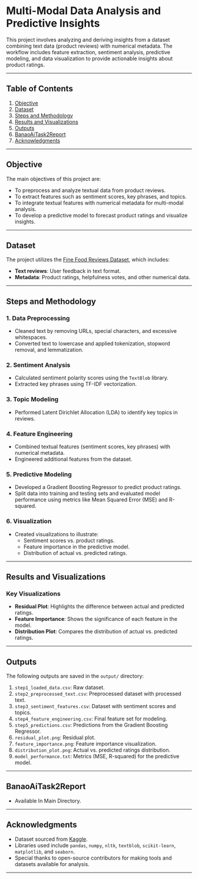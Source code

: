 # Multi-Modal Data Analysis and Predictive Insights

This project involves analyzing and deriving insights from a dataset combining text data (product reviews) with numerical metadata. The workflow includes feature extraction, sentiment analysis, predictive modeling, and data visualization to provide actionable insights about product ratings.

---

## Table of Contents
1. [Objective](#objective)
2. [Dataset](#dataset)
3. [Steps and Methodology](#steps-and-methodology)
4. [Results and Visualizations](#results-and-visualizations)
5. [Outputs](#outputs)
6. [BanaoAiTask2Report](#banaoAitask2report)
7. [Acknowledgments](#acknowledgments)

---

## Objective
The main objectives of this project are:
- To preprocess and analyze textual data from product reviews.
- To extract features such as sentiment scores, key phrases, and topics.
- To integrate textual features with numerical metadata for multi-modal analysis.
- To develop a predictive model to forecast product ratings and visualize insights.

---

## Dataset
The project utilizes the [Fine Food Reviews Dataset](https://www.kaggle.com/datasets/snap/amazon-fine-food-reviews), which includes:
- **Text reviews**: User feedback in text format.
- **Metadata**: Product ratings, helpfulness votes, and other numerical data.

---

## Steps and Methodology

### 1. Data Preprocessing
- Cleaned text by removing URLs, special characters, and excessive whitespaces.
- Converted text to lowercase and applied tokenization, stopword removal, and lemmatization.

### 2. Sentiment Analysis
- Calculated sentiment polarity scores using the `TextBlob` library.
- Extracted key phrases using TF-IDF vectorization.

### 3. Topic Modeling
- Performed Latent Dirichlet Allocation (LDA) to identify key topics in reviews.

### 4. Feature Engineering
- Combined textual features (sentiment scores, key phrases) with numerical metadata.
- Engineered additional features from the dataset.

### 5. Predictive Modeling
- Developed a Gradient Boosting Regressor to predict product ratings.
- Split data into training and testing sets and evaluated model performance using metrics like Mean Squared Error (MSE) and R-squared.

### 6. Visualization
- Created visualizations to illustrate:
  - Sentiment scores vs. product ratings.
  - Feature importance in the predictive model.
  - Distribution of actual vs. predicted ratings.

---

## Results and Visualizations

### Key Visualizations
- **Residual Plot**: Highlights the difference between actual and predicted ratings.
- **Feature Importance**: Shows the significance of each feature in the model.
- **Distribution Plot**: Compares the distribution of actual vs. predicted ratings.

---

## Outputs
The following outputs are saved in the `output/` directory:
1. `step1_loaded_data.csv`: Raw dataset.
2. `step2_preprocessed_text.csv`: Preprocessed dataset with processed text.
3. `step3_sentiment_features.csv`: Dataset with sentiment scores and topics.
4. `step4_feature_engineering.csv`: Final feature set for modeling.
5. `step5_predictions.csv`: Predictions from the Gradient Boosting Regressor.
6. `residual_plot.png`: Residual plot.
7. `feature_importance.png`: Feature importance visualization.
8. `distribution_plot.png`: Actual vs. predicted ratings distribution.
9. `model_performance.txt`: Metrics (MSE, R-squared) for the predictive model.

---
## BanaoAiTask2Report
- Available In Main Directory.
---

## Acknowledgments
- Dataset sourced from [Kaggle](https://www.kaggle.com/datasets/snap/amazon-fine-food-reviews).
- Libraries used include `pandas`, `numpy`, `nltk`, `textblob`, `scikit-learn`, `matplotlib`, and `seaborn`.
- Special thanks to open-source contributors for making tools and datasets available for analysis.

---
